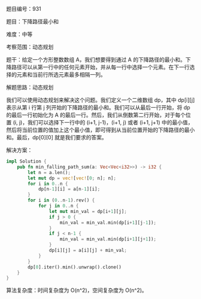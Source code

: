 题目编号：931

题目：下降路径最小和

难度：中等

考察范围：动态规划

题干：给定一个方形整数数组 A，我们想要得到通过 A 的下降路径的最小和。下降路径可以从第一行中的任何元素开始，并从每一行中选择一个元素。在下一行选择的元素和当前行所选元素最多相隔一列。

解题思路：动态规划

我们可以使用动态规划来解决这个问题。我们定义一个二维数组 dp，其中 dp[i][j] 表示从第 i 行第 j 列开始的下降路径的最小和。我们可以从最后一行开始，将 dp 的最后一行初始化为 A 的最后一行。然后，我们从倒数第二行开始，对于每个位置 (i, j)，我们可以选择下一行中的 (i+1, j-1)，(i+1, j) 或者 (i+1, j+1) 中的最小值，然后将当前位置的值加上这个最小值，即可得到从当前位置开始的下降路径的最小和。最后，dp[0][0] 就是我们要求的答案。

解决方案：

```rust
impl Solution {
    pub fn min_falling_path_sum(a: Vec<Vec<i32>>) -> i32 {
        let n = a.len();
        let mut dp = vec![vec![0; n]; n];
        for i in 0..n {
            dp[n-1][i] = a[n-1][i];
        }
        for i in (0..n-1).rev() {
            for j in 0..n {
                let mut min_val = dp[i+1][j];
                if j > 0 {
                    min_val = min_val.min(dp[i+1][j-1]);
                }
                if j < n-1 {
                    min_val = min_val.min(dp[i+1][j+1]);
                }
                dp[i][j] = a[i][j] + min_val;
            }
        }
        dp[0].iter().min().unwrap().clone()
    }
}
```

算法复杂度：时间复杂度为 O(n^2)，空间复杂度为 O(n^2)。